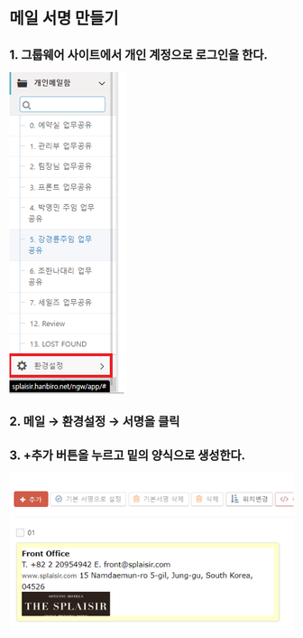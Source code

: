 # 메일 서명 만들기
## 1. 그룹웨어 사이트에서 개인 계정으로 로그인을 한다.
![](2023-08-05-18-03-07.png)
## 2. 메일 → 환경설정 → 서명을 클릭
## 3. +추가 버튼을 누르고 밑의 양식으로 생성한다.
![](2023-08-05-18-03-48.png)
